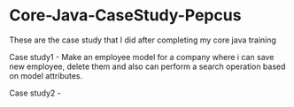 # Core-Java-CaseStudy-Pepcus
These are the case study that I did after completing my core java training

Case study1 - Make an employee model for a company where i can save new employee, delete them and also can perform a search operation based on model attributes.

Case study2 - 
